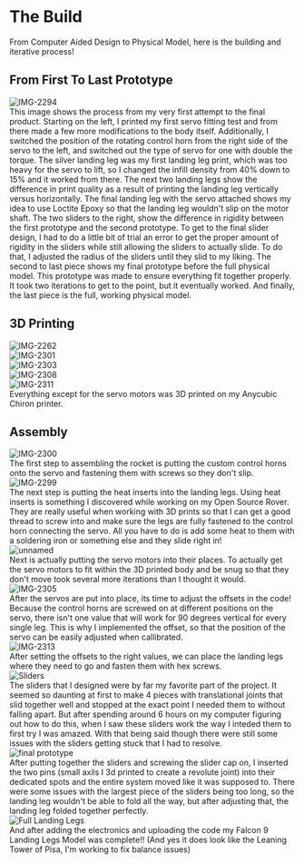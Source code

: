 # The Build 
From Computer Aided Design to Physical Model, here is the building and iterative process!
## From First To Last Prototype
![IMG-2294](https://github.com/Hunter-Rohovit/Rubik-s-Cube-Simulator/assets/105554281/0a9a7287-f027-4f5a-9b19-3c1a4eb2a8d9) <br>
This image shows the process from my very first attempt to the final product. Starting on the left, I printed my first servo fitting test and from there made a few more modifications to the body itself. Additionally, I switched the position of the rotating control horn from the right side of the servo to the left, and switched out the type of servo for one with double the torque. The silver landing leg was my first landing leg print, which was too heavy for the servo to lift, so I changed the infill density from 40% down to 15% and it worked from there. The next two landing legs show the difference in print quality as a result of printing the landing leg vertically versus horizontally. The final landing leg with the servo attached shows my idea to use Loctite Epoxy so that the landing leg wouldn't slip on the motor shaft. The two sliders to the right, show the difference in rigidity between the first prototype and the second prototype. To get to the final slider design, I had to do a little bit of trial an error to get the proper amount of rigidity in the sliders while still allowing the sliders to actually slide. To do that, I adjusted the radius of the sliders until they slid to my liking. The second to last piece shows my final prototype before the full physical model. This prototype was made to ensure everything fit together properly. It took two iterations to get to the point, but it eventually worked. And finally, the last piece is the full, working physical model. <br>
## 3D Printing
![IMG-2262](https://github.com/Hunter-Rohovit/Rubik-s-Cube-Simulator/assets/105554281/81c4390d-b5e7-4745-a49a-124abdedf30f)<br>
![IMG-2301](https://github.com/Hunter-Rohovit/Rubik-s-Cube-Simulator/assets/105554281/fa3f1398-67b3-4071-ad91-85ec829b3b37)<br>
![IMG-2303](https://github.com/Hunter-Rohovit/Rubik-s-Cube-Simulator/assets/105554281/2d2507a9-44ee-40bb-9f12-d14c436b57c6)<br>
![IMG-2308](https://github.com/Hunter-Rohovit/Rubik-s-Cube-Simulator/assets/105554281/dee30b7c-f7e0-4cef-ab22-51cd57471422)<br>
![IMG-2311](https://github.com/Hunter-Rohovit/Rubik-s-Cube-Simulator/assets/105554281/f2898d4b-a7df-474e-ac7a-7f8433d46234) <br>
Everything except for the servo motors was 3D printed on my Anycubic Chiron printer. <br>

## Assembly
![IMG-2300](https://github.com/Hunter-Rohovit/Rubik-s-Cube-Simulator/assets/105554281/45aba75c-4c63-4018-9cec-bdd0a818f9b6) <br>
The first step to assembling the rocket is putting the custom control horns onto the servo and fastening them with screws so they don't slip.<br>
![IMG-2299](https://github.com/Hunter-Rohovit/Rubik-s-Cube-Simulator/assets/105554281/1889227e-8063-4fa8-8c93-cdae50ec577e) <br>
The next step is putting the heat inserts into the landing legs. Using heat inserts is something I discovered while working on my Open Source Rover. They are really useful when working with 3D prints so that I can get a good thread to screw into and make sure the legs are fully fastened to the control horn connecting the servo. All you have to do is add some heat to them with a soldering iron or something else and they slide right in!<br>
![unnamed](https://github.com/Hunter-Rohovit/Rubik-s-Cube-Simulator/assets/105554281/a46ec630-9687-400c-a45b-93fc033f4d8b) <br>
Next is actually putting the servo motors into their places. To actually get the servo motors to fit within the 3D printed body and be snug so that they don't move took several more iterations than I thought it would. <br>
![IMG-2305](https://github.com/Hunter-Rohovit/Rubik-s-Cube-Simulator/assets/105554281/9611036b-d483-474e-84c3-c7602f34668d) <br>
After the servos are put into place, its time to adjust the offsets in the code! Because the control horns are screwed on at different positions on the servo, there isn't one value that will work for 90 degrees vertical for every single leg. This is why I implemented the offset, so that the position of the servo can be easily adjusted when callibrated. <br>
![IMG-2313](https://github.com/Hunter-Rohovit/Rubik-s-Cube-Simulator/assets/105554281/aaf94f76-8132-4e16-91bd-3851c94a4f53) <br>
After setting the offsets to the right values, we can place the landing legs where they need to go and fasten them with hex screws. <br>
![Sliders](https://github.com/Hunter-Rohovit/Rubik-s-Cube-Simulator/assets/105554281/ad333289-2f55-42d7-bca6-8fb8eaf94b2c) <br>
The sliders that I designed were by far my favorite part of the project. It seemed so daunting at first to make 4 pieces with translational joints that slid together well and stopped at the exact point I needed them to without falling apart. But after spending around 6 hours on my computer figuring out how to do this, when I saw these sliders work the way I inteded them to first try I was amazed. With that being said though there were still some issues with the sliders getting stuck that I had to resolve. <br>
![final prototype](https://github.com/Hunter-Rohovit/Rubik-s-Cube-Simulator/assets/105554281/f4f4f182-39ad-4145-9c37-6bbedfe30324) <br>
After putting together the sliders and screwing the slider cap on, I inserted the two pins (small axils I 3d printed to create a revolute joint) into their dedicated spots and the entire system moved like it was supposed to. There were some issues with the largest piece of the sliders being too long, so the landing leg wouldn't be able to fold all the way, but after adjusting that, the landing leg folded together perfectly. <br>
![Full Landing Legs](https://github.com/Hunter-Rohovit/Rubik-s-Cube-Simulator/assets/105554281/34e84a7b-7828-49ca-98ef-2ed4bbde4cae) <br>
And after adding the electronics and uploading the code my Falcon 9 Landing Legs Model was complete!! (And yes it does look like the Leaning Tower of Pisa, I'm working to fix balance issues)<br>


